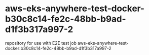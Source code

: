 # aws-eks-anywhere-test-docker-b30c8c14-fe2c-48bb-b9ad-d1f3b317a997-2
repository for use with E2E test job aws-eks-anywhere-test-docker:b30c8c14-fe2c-48bb-b9ad-d1f3b317a997-2
